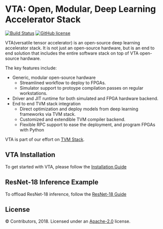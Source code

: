 VTA: Open, Modular, Deep Learning Accelerator Stack
===================================================
[![Build Status](http://mode-gpu.cs.washington.edu:8080/buildStatus/icon?job=uwsaml/vta/master)](http://mode-gpu.cs.washington.edu:8080/job/uwsaml/job/vta/job/master/)
[![GitHub license](http://dmlc.github.io/img/apache2.svg)](./LICENSE)

VTA(versatile tensor accelerator) is an open-source deep learning accelerator stack.
It is not just an open-source hardware, but is an end to end solution that includes
the entire software stack on top of VTA open-source hardware.

The key features include:

- Generic, modular open-source hardware
  - Streamlined workflow to deploy to FPGAs.
  - Simulator support to protoype compilation passes on regular workstations.
- Driver and JIT runtime for both simulated and FPGA hardware backend.
- End to end TVM stack integration
  - Direct optimization and deploy models from deep learning frameworks via TVM stack.
  - Customized and extendible TVM compiler backend.
  - Flexible RPC support to ease the deployment, and program FPGAs with Python

VTA is part of our effort on [TVM Stack](http://www.tvmlang.org/).

VTA Installation
----------------
To get started with VTA, please follow the [Installation Guide](docs/how_to/install.md)

ResNet-18 Inference Example
---------------------------
To offload ResNet-18 inference, follow the [ResNet-18 Guide](examples/resnet18/pynq/README.md)

License
-------
© Contributors, 2018. Licensed under an [Apache-2.0](https://github.com/tmoreau89/vta/blob/master/LICENSE) license.
